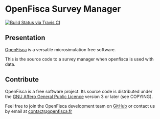 # OpenFisca Survey Manager

[![Build Status via Travis CI](https://travis-ci.org/openfisca/openfisca-survey-manager.svg?branch=travis)](https://travis-ci.org/openfisca/openfisca-survey-manager)

## Presentation

[OpenFisca](http://www.openfisca.fr/) is a versatile microsimulation free software.

This is the source code to a survey manager when openfisca is used with data.

## Contribute

OpenFisca is a free software project.
Its source code is distributed under the [GNU Affero General Public Licence](http://www.gnu.org/licenses/agpl.html)
version 3 or later (see COPYING).

Feel free to join the OpenFisca development team on [GitHub](https://github.com/openfisca) or contact us by email at
contact@openfisca.fr
